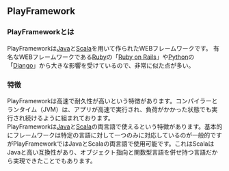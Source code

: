 ## PlayFramework

### PlayFrameworkとは

PlayFrameworkは[Java]()と[Scala]()を用いて作られたWEBフレームワークです。
有名なWEBフレームワークである[Ruby]()の「[Ruby on Rails]()」や[Python]()の「[Django]()」から大きな影響を受けているので、非常に似た点が多い。

### 特徴
PlayFrameworkは高速で耐久性が高いという特徴があります。コンパイラーとランタイム（JVM）は、アプリが高速で実行され、負荷がかかった状態でも実行され続けるように組まれております。  
PlayFrameworkは[Java]()と[Scala]()の両言語で使えるという特徴があります。基本的にフレームワークは特定の言語に対して一つのみに対応しているのが一般的ですがPlayFrameworkではJavaとScalaの両言語で使用可能です。これはScalaはJavaと高い互換性があり、オブジェクト指向と関数型言語を併せ持つ言語だから実現できたことでもあります。


